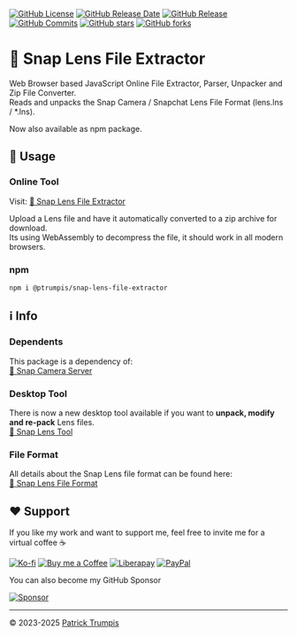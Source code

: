 [![GitHub License](https://img.shields.io/github/license/ptrumpis/snap-lens-file-extractor)](https://github.com/ptrumpis/snap-lens-file-extractor?tab=GPL-3.0-1-ov-file)
[![GitHub Release Date](https://img.shields.io/github/release-date/ptrumpis/snap-lens-file-extractor)](https://github.com/ptrumpis/snap-lens-file-extractor/releases/latest)
[![GitHub Release](https://img.shields.io/github/v/release/ptrumpis/snap-lens-file-extractor)](https://github.com/ptrumpis/snap-lens-file-extractor/releases/latest)
[![GitHub Commits](https://img.shields.io/github/commit-activity/t/ptrumpis/snap-lens-file-extractor)](https://github.com/ptrumpis/snap-lens-file-extractor/commits)
[![GitHub stars](https://img.shields.io/github/stars/ptrumpis/snap-lens-file-extractor?style=flat)](https://github.com/ptrumpis/snap-lens-file-extractor/stargazers) 
[![GitHub forks](https://img.shields.io/github/forks/ptrumpis/snap-lens-file-extractor?style=flat)](https://github.com/ptrumpis/snap-lens-file-extractor/forks)

# 👻 Snap Lens File Extractor
Web Browser based JavaScript Online File Extractor, Parser, Unpacker and Zip File Converter.  
Reads and unpacks the Snap Camera / Snapchat Lens File Format (lens.lns / *.lns).

Now also available as npm package.

## 🚀 Usage
### Online Tool
Visit:  [👻 Snap Lens File Extractor](https://ptrumpis.github.io/snap-lens-file-extractor/)

Upload a Lens file and have it automatically converted to a zip archive for download.  
Its using WebAssembly to decompress the file, it should work in all modern browsers.  

### npm
```shell
npm i @ptrumpis/snap-lens-file-extractor
```

## ℹ️ Info
### Dependents
This package is a dependency of:  
[👻 Snap Camera Server](https://github.com/ptrumpis/snap-camera-server)

### Desktop Tool
There is now a new desktop tool available if you want to **unpack, modify and re-pack** Lens files.  
[🧰 Snap Lens Tool](https://github.com/ptrumpis/snap-lens-tool)

### File Format
All details about the Snap Lens file format can be found here:  
[👻 Snap Lens File Format](https://ptrumpis.github.io/snap-lens-file-format/)

## ❤️ Support
If you like my work and want to support me, feel free to invite me for a virtual coffee ☕  

[![Ko-fi](https://img.shields.io/badge/Ko--fi-F16061?style=for-the-badge&logo=ko-fi&logoColor=white)](https://ko-fi.com/ptrumpis)
[![Buy me a Coffee](https://img.shields.io/badge/Buy_Me_A_Coffee-FFDD00?style=for-the-badge&logo=buy-me-a-coffee&logoColor=black)](https://www.buymeacoffee.com/ptrumpis)
[![Liberapay](https://img.shields.io/badge/Liberapay-F6C915?style=for-the-badge&logo=liberapay&logoColor=black)](https://liberapay.com/ptrumpis/)
[![PayPal](https://img.shields.io/badge/PayPal-00457C?style=for-the-badge&logo=paypal&logoColor=white)](https://www.paypal.com/donate/?hosted_button_id=D2T92FVZAE65L)

You can also become my GitHub Sponsor  

[![Sponsor](https://img.shields.io/badge/sponsor-30363D?style=for-the-badge&logo=GitHub-Sponsors&logoColor=#white)](https://github.com/sponsors/ptrumpis)

---

© 2023-2025 [Patrick Trumpis](https://github.com/ptrumpis)
